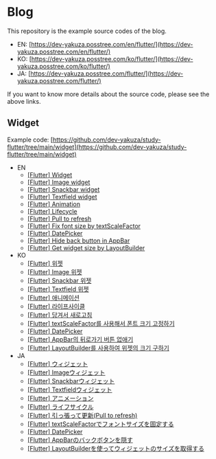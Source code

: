 # Blog

This repository is the example source codes of the blog.

- EN: [https://dev-yakuza.posstree.com/en/flutter/](https://dev-yakuza.posstree.com/en/flutter/)
- KO: [https://dev-yakuza.posstree.com/ko/flutter/](https://dev-yakuza.posstree.com/ko/flutter/)
- JA: [https://dev-yakuza.posstree.com/flutter/](https://dev-yakuza.posstree.com/flutter/)

If you want to know more details about the source code, please see the above links.

## Widget

Example code: [https://github.com/dev-yakuza/study-flutter/tree/main/widget](https://github.com/dev-yakuza/study-flutter/tree/main/widget)

- EN
  - [[Flutter] Widget](https://dev-yakuza.posstree.com/en/flutter/widget/)
  - [[Flutter] Image widget](https://dev-yakuza.posstree.com/en/flutter/widget/image/)
  - [[Flutter] Snackbar widget](https://dev-yakuza.posstree.com/en/flutter/widget/snackbar/)
  - [[Flutter] Textfield widget](https://dev-yakuza.posstree.com/en/flutter/widget/textfield/)
  - [[Flutter] Animation](https://dev-yakuza.posstree.com/en/flutter/widget/animated/)
  - [[Flutter] Lifecycle](https://dev-yakuza.posstree.com/en/flutter/widget/lifecycle/)
  - [[Flutter] Pull to refresh](https://dev-yakuza.posstree.com/en/flutter/widget/RefreshIndicator/)
  - [[Flutter] Fix font size by textScaleFactor](https://dev-yakuza.posstree.com/en/flutter/widget/textScaleFactor/)
  - [[Flutter] DatePicker](https://dev-yakuza.posstree.com/en/flutter/widget/showDatePicker/)
  - [[Flutter] Hide back button in AppBar](https://dev-yakuza.posstree.com/en/flutter/widget/hide_back_button/)
  - [[Flutter] Get widget size by LayoutBuilder](https://dev-yakuza.posstree.com/en/flutter/widget/layoutbuilder/)
- KO
  - [[Flutter] 위젯](https://dev-yakuza.posstree.com/ko/flutter/widget/)
  - [[Flutter] Image 위젯](https://dev-yakuza.posstree.com/ko/flutter/widget/image/)
  - [[Flutter] Snackbar 위젯](https://dev-yakuza.posstree.com/ko/flutter/widget/snackbar/)
  - [[Flutter] Textfield 위젯](https://dev-yakuza.posstree.com/ko/flutter/widget/textfield/)
  - [[Flutter] 애니메이션](https://dev-yakuza.posstree.com/ko/flutter/widget/animated/)
  - [[Flutter] 라이프사이클](https://dev-yakuza.posstree.com/ko/flutter/widget/lifecycle/)
  - [[Flutter] 당겨서 새로고침](https://dev-yakuza.posstree.com/ko/flutter/widget/RefreshIndicator/)
  - [[Flutter] textScaleFactor를 사용해서 폰트 크기 고정하기](https://dev-yakuza.posstree.com/ko/flutter/widget/textScaleFactor/)
  - [[Flutter] DatePicker](https://dev-yakuza.posstree.com/ko/flutter/widget/showDatePicker/)
  - [[Flutter] AppBar의 뒤로가기 버튼 없애기](https://dev-yakuza.posstree.com/ko/flutter/widget/hide_back_button/)
  - [[Flutter] LayoutBuilder를 사용하여 위젯의 크기 구하기](https://dev-yakuza.posstree.com/ko/flutter/widget/layoutbuilder/)
- JA
  - [[Flutter] ウィジェット](https://dev-yakuza.posstree.com/flutter/widget/)
  - [[Flutter] Imageウィジェット](https://dev-yakuza.posstree.com/flutter/widget/image/)
  - [[Flutter] Snackbarウィジェット](https://dev-yakuza.posstree.com/flutter/widget/snackbar/)
  - [[Flutter] Textfieldウィジェット](https://dev-yakuza.posstree.com/flutter/widget/textfield/)
  - [[Flutter] アニメーション](https://dev-yakuza.posstree.com/flutter/widget/animated/)
  - [[Flutter] ライフサイクル](https://dev-yakuza.posstree.com/flutter/widget/lifecycle/)
  - [[Flutter] 引っ張って更新(Pull to refresh)](https://dev-yakuza.posstree.com/flutter/widget/RefreshIndicator/)
  - [[Flutter] textScaleFactorでフォントサイズを固定する](https://dev-yakuza.posstree.com/ko/flutter/widget/textScaleFactor/)
  - [[Flutter] DatePicker](https://dev-yakuza.posstree.com/flutter/widget/showDatePicker/)
  - [[Flutter] AppBarのバックボタンを隠す](https://dev-yakuza.posstree.com/flutter/widget/hide_back_button/)
  - [[Flutter] LayoutBuilderを使ってウィジェットのサイズを取得する](https://dev-yakuza.posstree.com/flutter/widget/layoutbuilder/)

